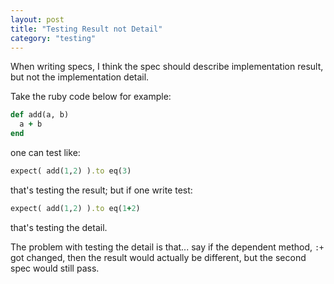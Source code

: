```yaml
---
layout: post
title: "Testing Result not Detail"
category: "testing"
---
```


When writing specs, I think the spec should describe implementation result, but 
not the implementation detail.

Take the ruby code below for example:

```ruby
def add(a, b)
  a + b
end
```

one can test like: 

```ruby
expect( add(1,2) ).to eq(3)
```

that's testing the result; but if one write test:

```ruby
expect( add(1,2) ).to eq(1+2)
```

that's testing the detail.


The problem with testing the detail is that... say if the dependent method, 
`:+` got changed, then the result would actually be different, but the second 
spec would still pass.
